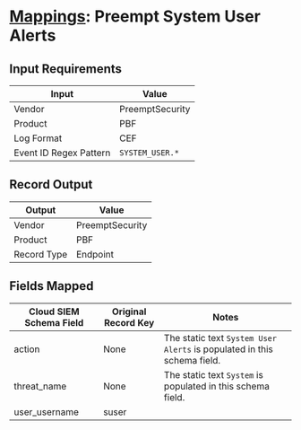 # [Mappings](README.md): Preempt System User Alerts

## Input Requirements

|Input|Value|
|-----|-----|
|Vendor|PreemptSecurity|
|Product|PBF|
|Log Format|CEF|
|Event ID Regex Pattern|`SYSTEM_USER.*`|

## Record Output

|Output|Value|
|------|-----|
|Vendor|PreemptSecurity|
|Product|PBF|
|Record Type|Endpoint|

## Fields Mapped

|Cloud SIEM Schema Field|Original Record Key|Notes|
|-----------------------|-------------------|-----|
|action|None|The static text `System User Alerts` is populated in this schema field.|
|threat_name|None|The static text `System` is populated in this schema field.|
|user_username|suser||

